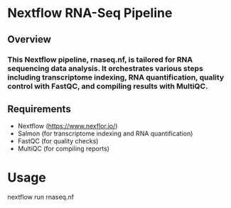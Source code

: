 # Nextflow RNA-Seq Pipeline

## Overview

### This Nextflow pipeline, rnaseq.nf, is tailored for RNA sequencing data analysis. It orchestrates various steps including transcriptome indexing, RNA quantification, quality control with FastQC, and compiling results with MultiQC.

## Requirements

* Nextflow (https://www.nexflor.io/)
* Salmon (for transcriptome indexing and RNA quantification)
* FastQC (for quality checks)
* MultiQC (for compiling reports)

# Usage

nextflow run rnaseq.nf

